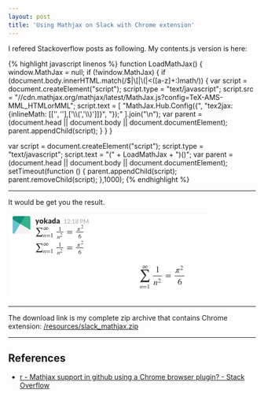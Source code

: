 ```yaml
---
layout: post
title: 'Using Mathjax on Slack with Chrome extension'
---
```


I refered Stackoverflow posts as following.
My contents.js version is here:

{% highlight javascript linenos %}
function LoadMathJax() {
  window.MathJax = null;
  if (!window.MathJax) {
    if (document.body.innerHTML.match(/$|\\\[|\\\(|<([a-z]+:)math/)) {
      var script = document.createElement("script");
      script.type = "text/javascript";
      script.src = "//cdn.mathjax.org/mathjax/latest/MathJax.js?config=TeX-AMS-MML_HTMLorMML";
      script.text = [
        "MathJax.Hub.Config({",
        "tex2jax: {inlineMath: [['$','$'],['\\\\\(','\\\\\)']]}",
        "});"
      ].join("\n");
      var parent = (document.head || document.body || document.documentElement);
      parent.appendChild(script);
    }
  }
}

var script = document.createElement("script");
script.type = "text/javascript";
script.text = "(" + LoadMathJax + ")()";
var parent = (document.head || document.body || document.documentElement);
setTimeout(function () {
  parent.appendChild(script);
  parent.removeChild(script);
},1000);
{% endhighlight %}

----

It would be get you the result.

[![IMAGE ALT TEXT HERE](/imgs/slack-mathjax.png)](/imgs/slack-mathjax.png)

----

The download link is my complete zip archive that contains Chrome extension: 
[/resources/slack_mathjax.zip](/resources/slack_mathjax.zip)

----
## References

- [ r - Mathjax support in github using a Chrome browser plugin? - Stack Overflow ]( http://stackoverflow.com/questions/11255900/mathjax-support-in-github-using-a-chrome-browser-plugin )
